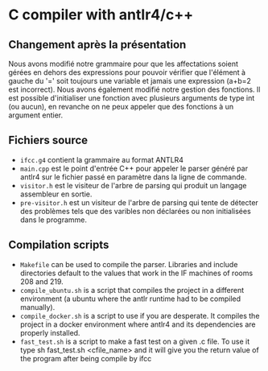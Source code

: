 # C compiler with antlr4/c++

## Changement après la présentation

Nous avons modifié notre grammaire pour que les affectations soient gérées en dehors des expressions pour pouvoir vérifier que l'élément à gauche du '=' soit toujours une variable et jamais une expression (a+b=2 est incorrect).
Nous avons également modifié notre gestion des fonctions. Il est possible d'initialiser une fonction avec plusieurs arguments de type int (ou aucun), en revanche on ne peux appeler que des fonctions à un argument entier.

## Fichiers source
- `ifcc.g4` contient la grammaire au format ANTLR4
- `main.cpp` est le point d'entrée C++ pour appeler le parser généré par antlr4 sur le fichier passé en paramètre dans la ligne de commande.
- `visitor.h` est le visiteur de l'arbre de parsing qui produit un langage assembleur en sortie.
- `pre-visitor.h` est un visiteur de l'arbre de parsing qui tente de détecter des problèmes tels que des varibles non déclarées ou non initialisées dans le programme.

## Compilation scripts
- `Makefile` can be used to compile the parser. Libraries and include directories default to the values that work in the IF machines of rooms 208 and 219.
- `compile_ubuntu.sh` is a script that compiles the project in a different environment (a ubuntu where the antlr runtime had to be compiled manually).
- `compile_docker.sh` is a script to use if you are desperate. It compiles the project in a docker environment where antlr4 and its dependencies are properly installed.
- `fast_test.sh` is a script to make a fast test on a given .c file. To use it type sh fast_test.sh <cfile_name> and it will give you the return value of the program after being compile by ifcc


